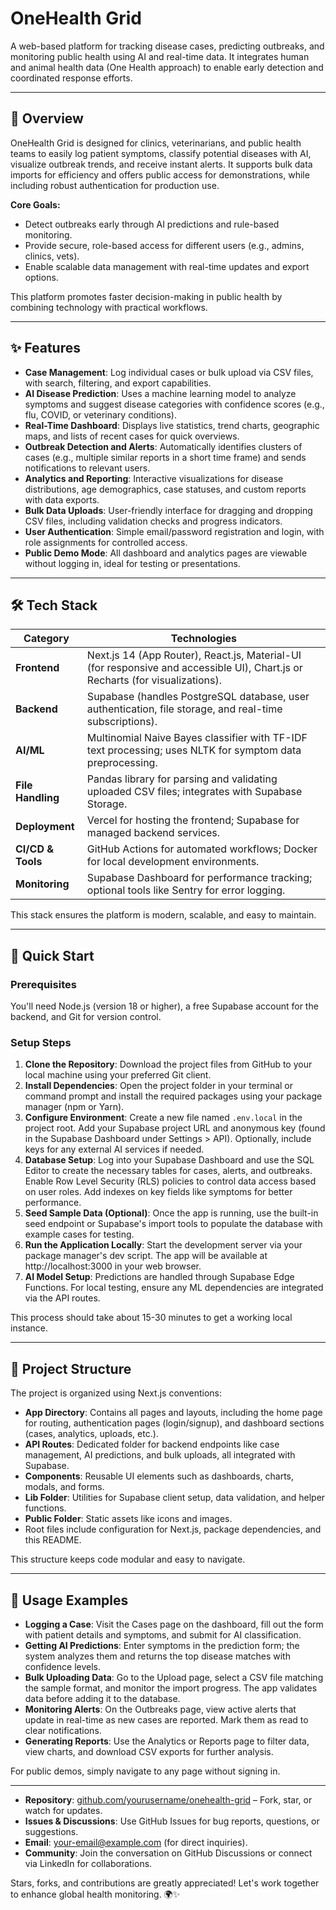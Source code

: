 # OneHealth Grid

A web-based platform for tracking disease cases, predicting outbreaks, and monitoring public health using AI and real-time data. It integrates human and animal health data (One Health approach) to enable early detection and coordinated response efforts.

---

## 📖 Overview

OneHealth Grid is designed for clinics, veterinarians, and public health teams to easily log patient symptoms, classify potential diseases with AI, visualize outbreak trends, and receive instant alerts. It supports bulk data imports for efficiency and offers public access for demonstrations, while including robust authentication for production use.

**Core Goals:**  
- Detect outbreaks early through AI predictions and rule-based monitoring.  
- Provide secure, role-based access for different users (e.g., admins, clinics, vets).  
- Enable scalable data management with real-time updates and export options.

This platform promotes faster decision-making in public health by combining technology with practical workflows.

---

## ✨ Features

- **Case Management**: Log individual cases or bulk upload via CSV files, with search, filtering, and export capabilities.  
- **AI Disease Prediction**: Uses a machine learning model to analyze symptoms and suggest disease categories with confidence scores (e.g., flu, COVID, or veterinary conditions).  
- **Real-Time Dashboard**: Displays live statistics, trend charts, geographic maps, and lists of recent cases for quick overviews.  
- **Outbreak Detection and Alerts**: Automatically identifies clusters of cases (e.g., multiple similar reports in a short time frame) and sends notifications to relevant users.  
- **Analytics and Reporting**: Interactive visualizations for disease distributions, age demographics, case statuses, and custom reports with data exports.  
- **Bulk Data Uploads**: User-friendly interface for dragging and dropping CSV files, including validation checks and progress indicators.  
- **User Authentication**: Simple email/password registration and login, with role assignments for controlled access.  
- **Public Demo Mode**: All dashboard and analytics pages are viewable without logging in, ideal for testing or presentations.

---

## 🛠️ Tech Stack

| Category          | Technologies                                                                 |
|-------------------|------------------------------------------------------------------------------|
| **Frontend**     | Next.js 14 (App Router), React.js, Material-UI (for responsive and accessible UI), Chart.js or Recharts (for visualizations). |
| **Backend**      | Supabase (handles PostgreSQL database, user authentication, file storage, and real-time subscriptions). |
| **AI/ML**        | Multinomial Naive Bayes classifier with TF-IDF text processing; uses NLTK for symptom data preprocessing. |
| **File Handling**| Pandas library for parsing and validating uploaded CSV files; integrates with Supabase Storage. |
| **Deployment**   | Vercel for hosting the frontend; Supabase for managed backend services.      |
| **CI/CD & Tools**| GitHub Actions for automated workflows; Docker for local development environments. |
| **Monitoring**   | Supabase Dashboard for performance tracking; optional tools like Sentry for error logging. |

This stack ensures the platform is modern, scalable, and easy to maintain.

---

## 🚀 Quick Start

### Prerequisites
You'll need Node.js (version 18 or higher), a free Supabase account for the backend, and Git for version control.

### Setup Steps
1. **Clone the Repository**: Download the project files from GitHub to your local machine using your preferred Git client.  
2. **Install Dependencies**: Open the project folder in your terminal or command prompt and install the required packages using your package manager (npm or Yarn).  
3. **Configure Environment**: Create a new file named `.env.local` in the project root. Add your Supabase project URL and anonymous key (found in the Supabase Dashboard under Settings > API). Optionally, include keys for any external AI services if needed.  
4. **Database Setup**: Log into your Supabase Dashboard and use the SQL Editor to create the necessary tables for cases, alerts, and outbreaks. Enable Row Level Security (RLS) policies to control data access based on user roles. Add indexes on key fields like symptoms for better performance.  
5. **Seed Sample Data (Optional)**: Once the app is running, use the built-in seed endpoint or Supabase's import tools to populate the database with example cases for testing.  
6. **Run the Application Locally**: Start the development server via your package manager's dev script. The app will be available at http://localhost:3000 in your web browser.  
7. **AI Model Setup**: Predictions are handled through Supabase Edge Functions. For local testing, ensure any ML dependencies are integrated via the API routes.

This process should take about 15-30 minutes to get a working local instance.

---

## 📁 Project Structure

The project is organized using Next.js conventions:  
- **App Directory**: Contains all pages and layouts, including the home page for routing, authentication pages (login/signup), and dashboard sections (cases, analytics, uploads, etc.).  
- **API Routes**: Dedicated folder for backend endpoints like case management, AI predictions, and bulk uploads, all integrated with Supabase.  
- **Components**: Reusable UI elements such as dashboards, charts, modals, and forms.  
- **Lib Folder**: Utilities for Supabase client setup, data validation, and helper functions.  
- **Public Folder**: Static assets like icons and images.  
- Root files include configuration for Next.js, package dependencies, and this README.

This structure keeps code modular and easy to navigate.

---

## 🔧 Usage Examples

- **Logging a Case**: Visit the Cases page on the dashboard, fill out the form with patient details and symptoms, and submit for AI classification.  
- **Getting AI Predictions**: Enter symptoms in the prediction form; the system analyzes them and returns the top disease matches with confidence levels.  
- **Bulk Uploading Data**: Go to the Upload page, select a CSV file matching the sample format, and monitor the import progress. The app validates data before adding it to the database.  
- **Monitoring Alerts**: On the Outbreaks page, view active alerts that update in real-time as new cases are reported. Mark them as read to clear notifications.  
- **Generating Reports**: Use the Analytics or Reports page to filter data, view charts, and download CSV exports for further analysis.

For public demos, simply navigate to any page without signing in.

---

- **Repository**: [github.com/yourusername/onehealth-grid](https://github.com/yourusername/onehealth-grid) – Fork, star, or watch for updates.  
- **Issues & Discussions**: Use GitHub Issues for bug reports, questions, or suggestions.  
- **Email**: your-email@example.com (for direct inquiries).  
- **Community**: Join the conversation on GitHub Discussions or connect via LinkedIn for collaborations.

Stars, forks, and contributions are greatly appreciated! Let's work together to enhance global health monitoring. 🌍✨
